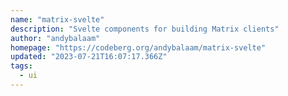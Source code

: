 ```yaml
---
name: "matrix-svelte"
description: "Svelte components for building Matrix clients"
author: "andybalaam"
homepage: "https://codeberg.org/andybalaam/matrix-svelte"
updated: "2023-07-21T16:07:17.366Z"
tags: 
  - ui
---
```

